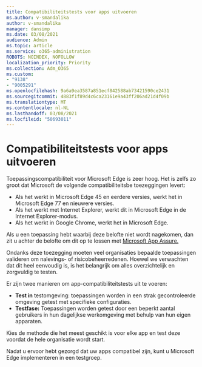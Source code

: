 ```yaml
---
title: Compatibiliteitstests voor apps uitvoeren
ms.author: v-smandalika
author: v-smandalika
manager: dansimp
ms.date: 03/08/2021
audience: Admin
ms.topic: article
ms.service: o365-administration
ROBOTS: NOINDEX, NOFOLLOW
localization_priority: Priority
ms.collection: Adm_O365
ms.custom:
- "9138"
- "9005291"
ms.openlocfilehash: 9a6a9ea3587a851ecf842588ab73421590ce2431
ms.sourcegitcommit: 4883f1f89d4c6ca23161e9a43ff206ad21d4f09b
ms.translationtype: MT
ms.contentlocale: nl-NL
ms.lasthandoff: 03/08/2021
ms.locfileid: "50693011"
---
```

# <a name="do-app-compatibility-testing"></a>Compatibiliteitstests voor apps uitvoeren

Toepassingscompatibiliteit voor Microsoft Edge is zeer hoog. Het is zelfs zo groot dat Microsoft de volgende compatibiliteitsbe toezeggingen levert:
- Als het werkt in Microsoft Edge 45 en eerdere versies, werkt het in Microsoft Edge 77 en nieuwere versies.
- Als het werkt met Internet Explorer, werkt dit in Microsoft Edge in de Internet Explorer-modus.
- Als het werkt in Google Chrome, werkt het in Microsoft Edge.

Als u een toepassing hebt waarbij deze belofte niet wordt nagekomen, dan zit u achter de belofte om dit op te lossen met [Microsoft App Assure.](https://www.microsoft.com/fasttrack/microsoft-365/app-assure)

Ondanks deze toezegging moeten veel organisaties bepaalde toepassingen valideren om nalevings- of risicobeheerredenen. Hoewel we verwachten dat dit heel eenvoudig is, is het belangrijk om alles overzichtelijk en zorgvuldig te testen.

Er zijn twee manieren om app-compatibiliteitstests uit te voeren:

- **Test in** testomgeving: toepassingen worden in een strak gecontroleerde omgeving getest met specifieke configuraties.
- **Testfase:** Toepassingen worden getest door een beperkt aantal gebruikers in hun dagelijkse werkomgeving met behulp van hun eigen apparaten.

Kies de methode die het meest geschikt is voor elke app en test deze voordat de hele organisatie wordt start.

Nadat u ervoor hebt gezorgd dat uw apps compatibel zijn, kunt u Microsoft Edge implementeren in een testgroep.
